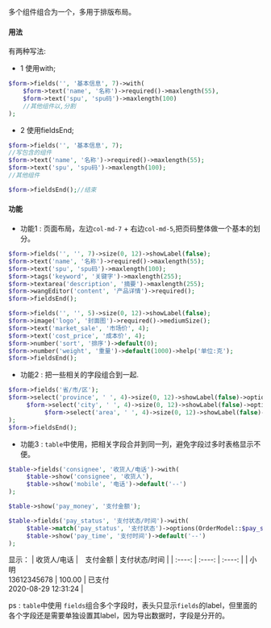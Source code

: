 多个组件组合为一个，多用于排版布局。

#### 用法

有两种写法:
- 1 使用with;
```php
$form->fields('', '基本信息', 7)->with(
    $form->text('name', '名称')->required()->maxlength(55),
    $form->text('spu', 'spu码')->maxlength(100)
    //其他组件以,分割
);
```

- 2 使用fieldsEnd;
```php
$form->fields('', '基本信息', 7);
//写包含的组件
$form->text('name', '名称')->required()->maxlength(55);
$form->text('spu', 'spu码')->maxlength(100);
//其他组件

$form->fieldsEnd();//结束
```

#### 功能

- 功能1 : 页面布局，左边`col-md-7` + 右边`col-md-5`,把页码整体做一个基本的划分。　　
```php
$form->fields('', '', 7)->size(0, 12)->showLabel(false);
$form->text('name', '名称')->required()->maxlength(55);
$form->text('spu', 'spu码')->maxlength(100);
$form->tags('keyword', '关键字')->maxlength(255);
$form->textarea('description', '摘要')->maxlength(255);
$form->wangEditor('content', '产品详情')->required();
$form->fieldsEnd();

$form->fields('', '', 5)->size(0, 12)->showLabel(false);
$form->image('logo', '封面图')->required()->mediumSize();
$form->text('market_sale', '市场价', 4);
$form->text('cost_price', '成本价', 4);
$form->number('sort', '排序')->default(0);
$form->number('weight', '重量')->default(1000)->help('单位:克');
$form->fieldsEnd();
```

- 功能2 : 把一些相关的字段组合到一起.

```php
$form->fields('省/市/区');
$form->select('province', ' ', 4)->size(0, 12)->showLabel(false)->optionsData($selectP, 'ext_name')->dataUrl(url('api/areacity/province'), 'ext_name')->withNext(
     $form->select('city', ' ', 4)->size(0, 12)->showLabel(false)->optionsData($selectC, 'ext_name')->dataUrl(url('api/areacity/city'), 'ext_name')->withNext(
          $form->select('area', ' ', 4)->size(0, 12)->showLabel(false)->optionsData($selectA, 'ext_name')->dataUrl(url('api/areacity/area'), 'ext_name'))
);
$form->fieldsEnd();
```
- 功能3 : `table`中使用，把相关字段合并到同一列，避免字段过多时表格显示不便。

```php
$table->fields('consignee', '收货人/电话')->with(
     $table->show('consignee', '收货人'),
     $table->show('mobile', '电话')->default('--')
);

$table->show('pay_money', '支付金额');

$table->fields('pay_status', '支付状态/时间')->with(
     $table->match('pay_status', '支付状态')->options(OrderModel::$pay_status_types),
     $table->show('pay_time', '支付时间')->default('--')
);
```
显示：
|  收货人/电话   |　支付金额 | 支付状态/时间 |
|  :----:  |   :----:  | :----:  |
| 小明<br>13612345678  | 100.00 | 已支付<br>2020-08-29 12:31:24 |

ps : `table`中使用 `fields`组合多个字段时，表头只显示`fields`的label，但里面的各个字段还是需要单独设置其label，因为导出数据时，字段是分开的。